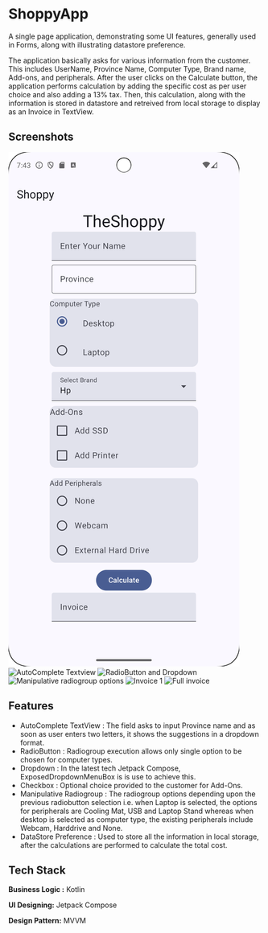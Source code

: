 
# ShoppyApp

A single page application, demonstrating some UI features, generally used in Forms, along with illustrating datastore preference.

The application basically asks for various information from the customer. This includes UserName, Province Name, Computer Type, Brand name, Add-ons, and peripherals. After the user clicks on the Calculate button, the application performs calculation by adding the specific cost as per user choice and also adding a 13% tax. Then, this calculation, along with the information is stored in datastore and retreived from local storage to display as an Invoice in TextView. 


## Screenshots

![Launch Screen](app/src/main/java/com/example/shoppyapp/images/ss01.png)
![AutoComplete Textview](app/kotlin+java/com.example.shoppyapp/images/ss02.png)
![RadioButton and Dropdown](app/kotlin+java/com.example.shoppyapp/images/ss03.png)
![Manipulative radiogroup options](app/kotlin+java/com.example.shoppyapp/images/ss04.png)
![Invoice 1](app/kotlin+java/com.example.shoppyapp/images/ss05.png)
![Full invoice](app/kotlin+java/com.example.shoppyapp/images/ss08.png)




## Features

- AutoComplete TextView : The field asks to input Province name and as soon as user enters two letters, it shows the suggestions in a dropdown format.
- RadioButton : Radiogroup execution allows only single option to be chosen for computer types.
- Dropdown : In the latest tech Jetpack Compose, ExposedDropdownMenuBox is is use to achieve this.
- Checkbox : Optional choice provided to the customer for Add-Ons.
- Manipulative Radiogroup : The radiogroup options depending upon the previous radiobutton selection i.e. when Laptop is selected, the options for peripherals are Cooling Mat, USB and Laptop Stand whereas when desktop is selected as computer type, the existing peripherals include Webcam, Harddrive and None.
- DataStore Preference : Used to store all the information in local storage, after the calculations are performed to calculate the total cost. 


## Tech Stack

**Business Logic :** Kotlin

**UI Designing:** Jetpack Compose

**Design Pattern:** MVVM
